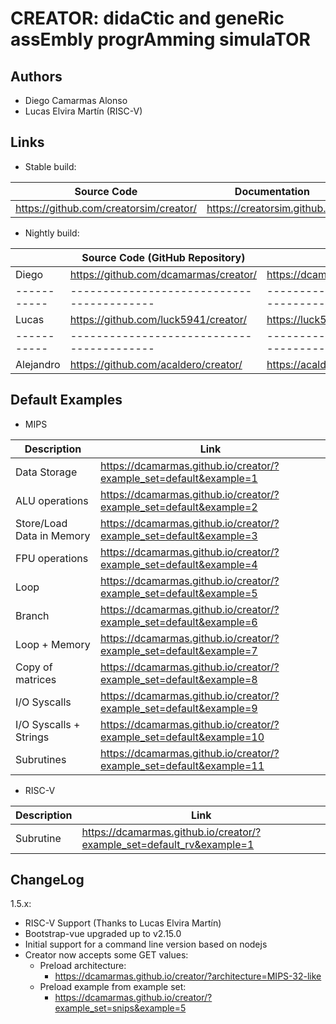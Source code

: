 # CREATOR: didaCtic and geneRic assEmbly progrAmming simulaTOR

## Authors
* Diego Camarmas Alonso
* Lucas Elvira Martín (RISC-V)


## Links

 * Stable  build:
 
| Source Code                             | Documentation                  | Creator                                | 
|-----------------------------------------|--------------------------------|----------------------------------------| 
| https://github.com/creatorsim/creator/  |  https://creatorsim.github.io/ |  https://creatorsim.github.io/creator/ | 

* Nightly build:

|           | Source Code (GitHub Repository)         | Creator                                | 
|-----------|-----------------------------------------|----------------------------------------| 
| Diego     | https://github.com/dcamarmas/creator/   |  https://dcamarmas.github.io/creator/  | 
|-----------|-----------------------------------------|----------------------------------------| 
| Lucas     | https://github.com/luck5941/creator/    |  https://luck5941.github.io/creator/   | 
|-----------|-----------------------------------------|----------------------------------------| 
| Alejandro | https://github.com/acaldero/creator/    |  https://acaldero.github.io/creator/   | 


## Default Examples

 * MIPS

| Description                | Link                                                                 |
|----------------------------|----------------------------------------------------------------------|
| Data Storage               | https://dcamarmas.github.io/creator/?example_set=default&example=1   |
| ALU operations             | https://dcamarmas.github.io/creator/?example_set=default&example=2   |
| Store/Load Data in Memory  | https://dcamarmas.github.io/creator/?example_set=default&example=3   |
| FPU operations             | https://dcamarmas.github.io/creator/?example_set=default&example=4   |
| Loop                       | https://dcamarmas.github.io/creator/?example_set=default&example=5   |
| Branch                     | https://dcamarmas.github.io/creator/?example_set=default&example=6   |
| Loop + Memory              | https://dcamarmas.github.io/creator/?example_set=default&example=7   |
| Copy of matrices           | https://dcamarmas.github.io/creator/?example_set=default&example=8   |
| I/O Syscalls               | https://dcamarmas.github.io/creator/?example_set=default&example=9   |
| I/O Syscalls + Strings     | https://dcamarmas.github.io/creator/?example_set=default&example=10  |
| Subrutines                 | https://dcamarmas.github.io/creator/?example_set=default&example=11  |

 * RISC-V

| Description                | Link                                                                  |
|----------------------------|-----------------------------------------------------------------------| 
| Subrutine                  | https://dcamarmas.github.io/creator/?example_set=default_rv&example=1 |

    
## ChangeLog
1.5.x:
   * RISC-V Support (Thanks to Lucas Elvira Martín)
   * Bootstrap-vue upgraded up to v2.15.0
   * Initial support for a command line version based on nodejs
   * Creator now accepts some GET values:
     * Preload architecture:
       * https://dcamarmas.github.io/creator/?architecture=MIPS-32-like
     * Preload example from example set:
       * https://dcamarmas.github.io/creator/?example_set=snips&example=5


